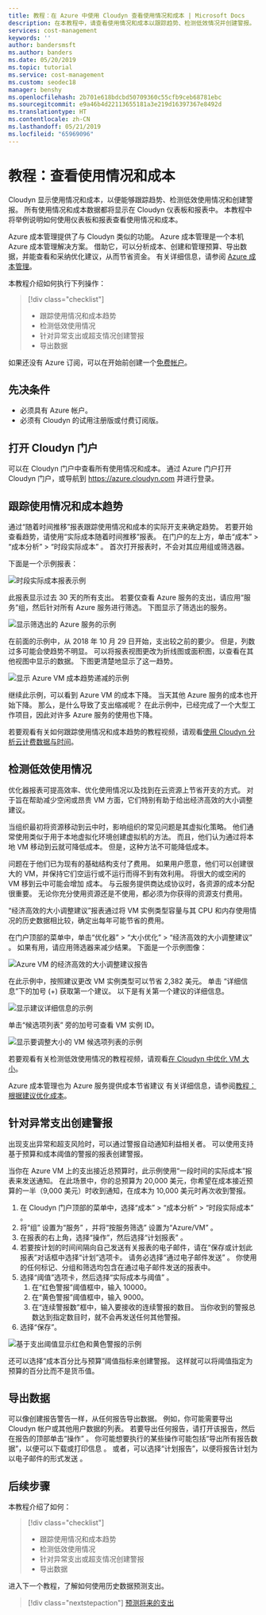 ```yaml
---
title: 教程：在 Azure 中使用 Cloudyn 查看使用情况和成本 | Microsoft Docs
description: 在本教程中，请查看使用情况和成本以跟踪趋势、检测低效情况并创建警报。
services: cost-management
keywords: ''
author: bandersmsft
ms.author: banders
ms.date: 05/20/2019
ms.topic: tutorial
ms.service: cost-management
ms.custom: seodec18
manager: benshy
ms.openlocfilehash: 2b701e618bdcbd50709360c55cfb9ceb68781ebc
ms.sourcegitcommit: e9a46b4d22113655181a3e219d16397367e8492d
ms.translationtype: HT
ms.contentlocale: zh-CN
ms.lasthandoff: 05/21/2019
ms.locfileid: "65969096"
---
```

<!-- Intent: As a cloud-consuming user, I need to view usage and costs for my cloud resources and services.
-->

# <a name="tutorial-review-usage-and-costs"></a>教程：查看使用情况和成本

Cloudyn 显示使用情况和成本，以便能够跟踪趋势、检测低效使用情况和创建警报。 所有使用情况和成本数据都将显示在 Cloudyn 仪表板和报表中。 本教程中将举例说明如何使用仪表板和报表查看使用情况和成本。

Azure 成本管理提供了与 Cloudyn 类似的功能。 Azure 成本管理是一个本机 Azure 成本管理解决方案。 借助它，可以分析成本、创建和管理预算、导出数据，并能查看和采纳优化建议，从而节省资金。 有关详细信息，请参阅 [Azure 成本管理](overview-cost-mgt.md)。

本教程介绍如何执行下列操作：

> [!div class="checklist"]
> * 跟踪使用情况和成本趋势
> * 检测低效使用情况
> * 针对异常支出或超支情况创建警报
> * 导出数据

如果还没有 Azure 订阅，可以在开始前创建一个[免费帐户](https://azure.microsoft.com/free/?WT.mc_id=A261C142F)。

## <a name="prerequisites"></a>先决条件

- 必须具有 Azure 帐户。
- 必须有 Cloudyn 的试用注册版或付费订阅版。

## <a name="open-the-cloudyn-portal"></a>打开 Cloudyn 门户

可以在 Cloudyn 门户中查看所有使用情况和成本。 通过 Azure 门户打开 Cloudyn 门户，或导航到 https://azure.cloudyn.com 并进行登录。

## <a name="track-usage-and-cost-trends"></a>跟踪使用情况和成本趋势

通过“随着时间推移”报表跟踪使用情况和成本的实际开支来确定趋势。 若要开始查看趋势，请使用“实际成本随着时间推移”报表。 在门户的左上方，单击“成本”   > “成本分析”   > “时段实际成本”  。 首次打开报表时，不会对其应用组或筛选器。

下面是一个示例报表：

![时段实际成本报表示例](./media/tutorial-review-usage/actual-cost01.png)

此报表显示过去 30 天的所有支出。 若要仅查看 Azure 服务的支出，请应用“服务”组，然后针对所有 Azure 服务进行筛选。 下图显示了筛选出的服务。

![显示筛选出的 Azure 服务的示例](./media/tutorial-review-usage/actual-cost02.png)

在前面的示例中，从 2018 年 10 月 29 日开始，支出较之前的要少。 但是，列数过多可能会使趋势不明显。 可以将报表视图更改为折线图或面积图，以查看在其他视图中显示的数据。 下图更清楚地显示了这一趋势。

![显示 Azure VM 成本趋势递减的示例](./media/tutorial-review-usage/actual-cost03.png)

继续此示例，可以看到 Azure VM 的成本下降。 当天其他 Azure 服务的成本也开始下降。 那么，是什么导致了支出缩减呢？ 在此示例中，已经完成了一个大型工作项目，因此对许多 Azure 服务的使用也下降。

若要观看有关如何跟踪使用情况和成本趋势的教程视频，请观看[使用 Cloudyn 分析云计费数据与时间](https://youtu.be/7LsVPHglM0g)。

## <a name="detect-usage-inefficiencies"></a>检测低效使用情况

优化器报表可提高效率、优化使用情况以及找到在云资源上节省开支的方式。 对于旨在帮助减少空闲或昂贵 VM 方面，它们特别有助于给出经济高效的大小调整建议。

当组织最初将资源移动到云中时，影响组织的常见问题是其虚拟化策略。 他们通常使用类似于用于本地虚拟化环境创建虚拟机的方法。 而且，他们认为通过将本地 VM 移动到云就可降低成本。 但是，这种方法不可能降低成本。

问题在于他们已为现有的基础结构支付了费用。 如果用户愿意，他们可以创建很大的 VM，并保持它们空运行或不运行而得不到有效利用。 将很大的或空闲的 VM 移到云中可能会增加  成本。 与云服务提供商达成协议时，各资源的成本分配很重要。 无论你充分使用资源还是不使用，都必须为你获得的资源支付费用。

“经济高效的大小调整建议”报表通过将 VM 实例类型容量与其 CPU 和内存使用情况的历史数据相比较，确定出每年可能节省的费用。  

在门户顶部的菜单中，单击“优化器”   > “大小优化”   > “经济高效的大小调整建议”  。 如果有用，请应用筛选器来减少结果。 下面是一个示例图像：

![Azure VM 的经济高效的大小调整建议报告](./media/tutorial-review-usage/sizing01.png)

在此示例中，按照建议更改 VM 实例类型可以节省 2,382 美元。 单击  “详细信息”下的加号 (+) 获取第一个建议。 以下是有关第一个建议的详细信息。

![显示建议详细信息的示例](./media/tutorial-review-usage/sizing02.png)

单击“候选项列表”  旁的加号可查看 VM 实例 ID。

![显示要调整大小的 VM 候选项列表的示例](./media/tutorial-review-usage/sizing03.png)

若要观看有关检测低效使用情况的教程视频，请观看[在 Cloudyn 中优化 VM 大小](https://youtu.be/1xaZBNmV704)。

Azure 成本管理也为 Azure 服务提供成本节省建议 有关详细信息，请参阅[教程：根据建议优化成本](tutorial-acm-opt-recommendations.md)。

## <a name="create-alerts-for-unusual-spending"></a>针对异常支出创建警报

出现支出异常和超支风险时，可以通过警报自动通知利益相关者。 可以使用支持基于预算和成本阈值的警报的报表创建警报。

当你在 Azure VM 上的支出接近总预算时，此示例使用“一段时间的实际成本”报表来发送通知。  在此场景中，你的总预算为 20,000 美元，你希望在成本接近预算的一半（9,000 美元）时收到通知，在成本为 10,000 美元时再次收到警报。

1. 在 Cloudyn 门户顶部的菜单中，选择“成本” > “成本分析” > “时段实际成本”    。
2. 将“组”  设置为“服务”  ，并将“按服务筛选”  设置为“Azure/VM”  。
3. 在报表的右上角，选择“操作”，然后选择“计划报表”   。
4. 若要按计划的时间间隔向自己发送有关报表的电子邮件，请在“保存或计划此报表”对话框中选择“计划”选项卡。   请务必选择“通过电子邮件发送”  。 你使用的任何标记、分组和筛选均包含在通过电子邮件发送的报表中。
5. 选择“阈值”选项卡，然后选择“实际成本与阈值”   。
   1. 在“红色警报”阈值框中，输入 10000。 
   2. 在“黄色警报”阈值框中，输入 9000。 
   3. 在“连续警报数”框中，输入要接收的连续警报的数目。  当你收到的警报总数达到指定数目时，就不会再发送任何其他警报。
6. 选择“保存”。 

![基于支出阈值显示红色和黄色警报的示例](./media/tutorial-review-usage/schedule-alert01.png)

还可以选择“成本百分比与预算”阈值指标来创建警报。  这样就可以将阈值指定为预算的百分比而不是货币值。

## <a name="export-data"></a>导出数据

可以像创建报告警告一样，从任何报告导出数据。 例如，你可能需要导出 Cloudyn 帐户或其他用户数据的列表。 若要导出任何报告，请打开该报告，然后在报告的顶部单击“操作”  。 你可能想要执行的某些操作可能包括“导出所有报告数据”，以便可以下载或打印信息  。 或者，可以选择“计划报告”，以便将报告计划为以电子邮件的形式发送  。

## <a name="next-steps"></a>后续步骤

本教程介绍了如何：

> [!div class="checklist"]
> * 跟踪使用情况和成本趋势
> * 检测低效使用情况
> * 针对异常支出或超支情况创建警报
> * 导出数据


进入下一个教程，了解如何使用历史数据预测支出。

> [!div class="nextstepaction"]
> [预测将来的支出](tutorial-forecast-spending.md)
